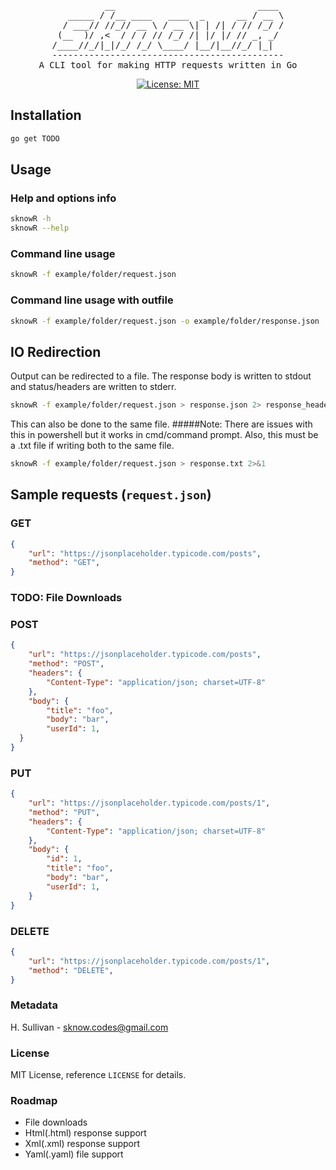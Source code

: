 <div align="center">
<pre>
          __                           ____ 
   _____ / /__ ____   ____  _      __ / __ \
  / ___// //_// __ \ / __ \| | /| / // /_/ /
 (__  )/ ,<  / / / // /_/ /| |/ |/ // _, _/ 
/____//_/|_|/_/ /_/ \____/ |__/|__//_/ |_|  
--------------------------------------------
A CLI tool for making HTTP requests written in Go
</pre>


[![License: MIT](https://img.shields.io/badge/License-MIT-yellow.svg)](https://opensource.org/licenses/MIT)

</div>

## Installation

```sh
go get TODO
```

## Usage
### Help and options info
```sh
sknowR -h
sknowR --help
```

### Command line usage
```sh
sknowR -f example/folder/request.json
```

### Command line usage with outfile
```sh
sknowR -f example/folder/request.json -o example/folder/response.json
```

## IO Redirection
Output can be redirected to a file. The response body is written to stdout and status/headers are written to stderr. 
```sh
sknowR -f example/folder/request.json > response.json 2> response_headers.json
```
This can also be done to the same file.
#####Note: There are issues with this in powershell but it works in cmd/command prompt. Also, this must be a .txt file if writing both to the same file.
```sh
sknowR -f example/folder/request.json > response.txt 2>&1
```

## Sample requests (`request.json`)

### GET
```json
{
    "url": "https://jsonplaceholder.typicode.com/posts",
    "method": "GET",
}
 ```
### TODO: File Downloads

### POST
```json
{
    "url": "https://jsonplaceholder.typicode.com/posts",
    "method": "POST",
    "headers": {
        "Content-Type": "application/json; charset=UTF-8"
    },
    "body": {
        "title": "foo",
        "body": "bar",
        "userId": 1,
  }
}
 ```

### PUT
```json
{
    "url": "https://jsonplaceholder.typicode.com/posts/1",
    "method": "PUT",
    "headers": {
        "Content-Type": "application/json; charset=UTF-8"
    },
    "body": {
        "id": 1,
        "title": "foo",
        "body": "bar",
        "userId": 1,
    }
}
 ```

### DELETE
```json
{
    "url": "https://jsonplaceholder.typicode.com/posts/1",
    "method": "DELETE",
}
 ```

### Metadata
H. Sullivan - sknow.codes@gmail.com

### License
MIT License, reference `LICENSE` for details.

### Roadmap
- File downloads
- Html(.html) response support
- Xml(.xml) response support
- Yaml(.yaml) file support
